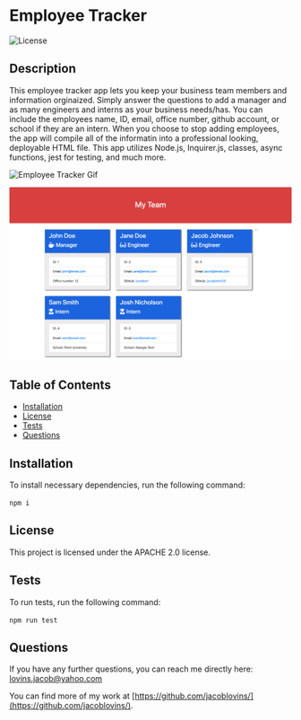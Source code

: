 # Employee Tracker
      
    
![License](https://img.shields.io/badge/License-APACHE%202.0-blue.svg)

## Description

This employee tracker app lets you keep your business team members and information orginaized. Simply answer the questions to add a manager and as many engineers and interns as your business needs/has. You can include the employees name, ID, email, office number, github account, or school if they are an intern. When you choose to stop adding employees, the app will compile all of the informatin into a professional looking, deployable HTML file. This app utilizes Node.js, Inquirer.js, classes, async functions, jest for testing, and much more.


​![Employee Tracker Gif](images/EmployeeTracker1.gif)


​![Employee Tracker Preview](images/employee.png)

## Table of Contents

* [Installation](#installation)
* [License](#license)
* [Tests](#tests)
* [Questions](#questions)




## Installation

To install necessary dependencies, run the following command:

``` npm i ```


## License

This project is licensed under the APACHE 2.0 license.


## Tests

To run tests, run the following command:

``` npm run test ```



## Questions

If you have any further questions, you can reach me directly here: lovins.jacob@yahoo.com

You can find more of my work at [https://github.com/jacoblovins/](https://github.com/jacoblovins/).
